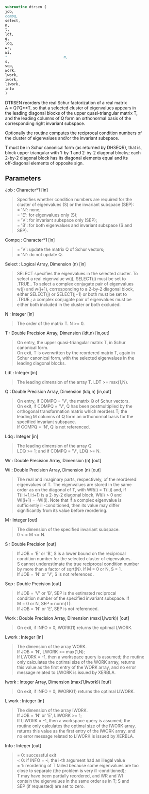```fortran  
subroutine dtrsen (  
job,  
compq,  
select,  
n,  
t,  
ldt,  
q,  
ldq,  
wr,  
wi,  
*                          m,  
s,  
sep,  
work,  
lwork,  
iwork,  
liwork,  
info  
)  
```  
  
DTRSEN reorders the real Schur factorization of a real matrix  
A = Q*T*Q**T, so that a selected cluster of eigenvalues appears in  
the leading diagonal blocks of the upper quasi-triangular matrix T,  
and the leading columns of Q form an orthonormal basis of the  
corresponding right invariant subspace.  
  
Optionally the routine computes the reciprocal condition numbers of  
the cluster of eigenvalues and/or the invariant subspace.  
  
T must be in Schur canonical form (as returned by DHSEQR), that is,  
block upper triangular with 1-by-1 and 2-by-2 diagonal blocks; each  
2-by-2 diagonal block has its diagonal elements equal and its  
off-diagonal elements of opposite sign.  
  
## Parameters  
Job : Character*1 [in]  
> Specifies whether condition numbers are required for the  
> cluster of eigenvalues (S) or the invariant subspace (SEP):  
> = 'N': none;  
> = 'E': for eigenvalues only (S);  
> = 'V': for invariant subspace only (SEP);  
> = 'B': for both eigenvalues and invariant subspace (S and  
> SEP).  
  
Compq : Character*1 [in]  
> = 'V': update the matrix Q of Schur vectors;  
> = 'N': do not update Q.  
  
Select : Logical Array, Dimension (n) [in]  
> SELECT specifies the eigenvalues in the selected cluster. To  
> select a real eigenvalue w(j), SELECT(j) must be set to  
> .TRUE.. To select a complex conjugate pair of eigenvalues  
> w(j) and w(j+1), corresponding to a 2-by-2 diagonal block,  
> either SELECT(j) or SELECT(j+1) or both must be set to  
> .TRUE.; a complex conjugate pair of eigenvalues must be  
> either both included in the cluster or both excluded.  
  
N : Integer [in]  
> The order of the matrix T. N >= 0.  
  
T : Double Precision Array, Dimension (ldt,n) [in,out]  
> On entry, the upper quasi-triangular matrix T, in Schur  
> canonical form.  
> On exit, T is overwritten by the reordered matrix T, again in  
> Schur canonical form, with the selected eigenvalues in the  
> leading diagonal blocks.  
  
Ldt : Integer [in]  
> The leading dimension of the array T. LDT >= max(1,N).  
  
Q : Double Precision Array, Dimension (ldq,n) [in,out]  
> On entry, if COMPQ = 'V', the matrix Q of Schur vectors.  
> On exit, if COMPQ = 'V', Q has been postmultiplied by the  
> orthogonal transformation matrix which reorders T; the  
> leading M columns of Q form an orthonormal basis for the  
> specified invariant subspace.  
> If COMPQ = 'N', Q is not referenced.  
  
Ldq : Integer [in]  
> The leading dimension of the array Q.  
> LDQ >= 1; and if COMPQ = 'V', LDQ >= N.  
  
Wr : Double Precision Array, Dimension (n) [out]  
  
Wi : Double Precision Array, Dimension (n) [out]  
> The real and imaginary parts, respectively, of the reordered  
> eigenvalues of T. The eigenvalues are stored in the same  
> order as on the diagonal of T, with WR(i) = T(i,i) and, if  
> T(i:i+1,i:i+1) is a 2-by-2 diagonal block, WI(i) > 0 and  
> WI(i+1) = -WI(i). Note that if a complex eigenvalue is  
> sufficiently ill-conditioned, then its value may differ  
> significantly from its value before reordering.  
  
M : Integer [out]  
> The dimension of the specified invariant subspace.  
> 0 < = M <= N.  
  
S : Double Precision [out]  
> If JOB = 'E' or 'B', S is a lower bound on the reciprocal  
> condition number for the selected cluster of eigenvalues.  
> S cannot underestimate the true reciprocal condition number  
> by more than a factor of sqrt(N). If M = 0 or N, S = 1.  
> If JOB = 'N' or 'V', S is not referenced.  
  
Sep : Double Precision [out]  
> If JOB = 'V' or 'B', SEP is the estimated reciprocal  
> condition number of the specified invariant subspace. If  
> M = 0 or N, SEP = norm(T).  
> If JOB = 'N' or 'E', SEP is not referenced.  
  
Work : Double Precision Array, Dimension (max(1,lwork)) [out]  
> On exit, if INFO = 0, WORK(1) returns the optimal LWORK.  
  
Lwork : Integer [in]  
> The dimension of the array WORK.  
> If JOB = 'N', LWORK >= max(1,N);  
> If LWORK = -1, then a workspace query is assumed; the routine  
> only calculates the optimal size of the WORK array, returns  
> this value as the first entry of the WORK array, and no error  
> message related to LWORK is issued by XERBLA.  
  
Iwork : Integer Array, Dimension (max(1,liwork)) [out]  
> On exit, if INFO = 0, IWORK(1) returns the optimal LIWORK.  
  
Liwork : Integer [in]  
> The dimension of the array IWORK.  
> If JOB = 'N' or 'E', LIWORK >= 1;  
> If LIWORK = -1, then a workspace query is assumed; the  
> routine only calculates the optimal size of the IWORK array,  
> returns this value as the first entry of the IWORK array, and  
> no error message related to LIWORK is issued by XERBLA.  
  
Info : Integer [out]  
> = 0: successful exit  
> < 0: if INFO = -i, the i-th argument had an illegal value  
> = 1: reordering of T failed because some eigenvalues are too  
> close to separate (the problem is very ill-conditioned);  
> T may have been partially reordered, and WR and WI  
> contain the eigenvalues in the same order as in T; S and  
> SEP (if requested) are set to zero.  
  
